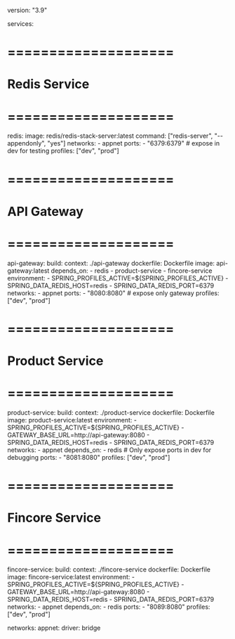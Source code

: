 version: "3.9"

services:
  # ====================
  # Redis Service
  # ====================
  redis:
    image: redis/redis-stack-server:latest
    command: ["redis-server", "--appendonly", "yes"]
    networks:
      - appnet
    ports:
      - "6379:6379"   # expose in dev for testing
    profiles: ["dev", "prod"]

  # ====================
  # API Gateway
  # ====================
  api-gateway:
    build:
      context: ./api-gateway
      dockerfile: Dockerfile
    image: api-gateway:latest
    depends_on:
      - redis
      - product-service
      - fincore-service
    environment:
      - SPRING_PROFILES_ACTIVE=${SPRING_PROFILES_ACTIVE}
      - SPRING_DATA_REDIS_HOST=redis
      - SPRING_DATA_REDIS_PORT=6379
    networks:
      - appnet
    ports:
      - "8080:8080"  # expose only gateway
    profiles: ["dev", "prod"]

  # ====================
  # Product Service
  # ====================
  product-service:
    build:
      context: ./product-service
      dockerfile: Dockerfile
    image: product-service:latest
    environment:
      - SPRING_PROFILES_ACTIVE=${SPRING_PROFILES_ACTIVE}
      - GATEWAY_BASE_URL=http://api-gateway:8080
      - SPRING_DATA_REDIS_HOST=redis
      - SPRING_DATA_REDIS_PORT=6379
    networks:
      - appnet
    depends_on:
      - redis
    # Only expose ports in dev for debugging
    ports:
      - "8081:8080"
    profiles: ["dev", "prod"]

  # ====================
  # Fincore Service
  # ====================
  fincore-service:
    build:
      context: ./fincore-service
      dockerfile: Dockerfile
    image: fincore-service:latest
    environment:
      - SPRING_PROFILES_ACTIVE=${SPRING_PROFILES_ACTIVE}
      - GATEWAY_BASE_URL=http://api-gateway:8080
      - SPRING_DATA_REDIS_HOST=redis
      - SPRING_DATA_REDIS_PORT=6379
    networks:
      - appnet
    depends_on:
      - redis
    ports:
      - "8089:8080"
    profiles: ["dev", "prod"]

networks:
  appnet:
    driver: bridge